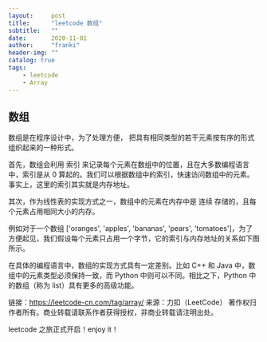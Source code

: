 ```yaml
---
layout:     post
title:      "leetcode 数组"
subtitle:   ""
date:       2020-11-01
author:     "franki"
header-img: ""
catalog: true
tags:
    - leetcode
    - Array
---
```


## 数组

数组是在程序设计中，为了处理方便， 把具有相同类型的若干元素按有序的形式组织起来的一种形式。

首先，数组会利用 索引 来记录每个元素在数组中的位置，且在大多数编程语言中，索引是从 0 算起的。我们可以根据数组中的索引，快速访问数组中的元素。事实上，这里的索引其实就是内存地址。

其次，作为线性表的实现方式之一，数组中的元素在内存中是 连续 存储的，且每个元素占用相同大小的内存。

例如对于一个数组 ['oranges', 'apples', 'bananas', 'pears', 'tomatoes']，为了方便起见，我们假设每个元素只占用一个字节，它的索引与内存地址的关系如下图所示。

在具体的编程语言中，数组的实现方式具有一定差别。比如 C++ 和 Java 中，数组中的元素类型必须保持一致，而 Python 中则可以不同。相比之下，Python 中的数组（称为 list）具有更多的高级功能。

链接：<https://leetcode-cn.com/tag/array/>
来源：力扣（LeetCode）
著作权归作者所有。商业转载请联系作者获得授权，非商业转载请注明出处。

leetcode 之旅正式开启！enjoy it！
